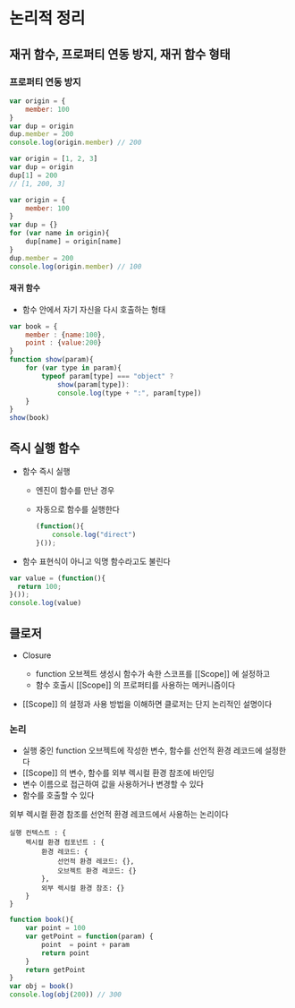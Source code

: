 # 논리적 정리

## 재귀 함수, 프로퍼티 연동 방지, 재귀 함수 형태

### 프로퍼티 연동 방지

```js
var origin = {
    member: 100
}
var dup = origin 
dup.member = 200
console.log(origin.member) // 200

var origin = [1, 2, 3]
var dup = origin 
dup[1] = 200
// [1, 200, 3]
```

```js
var origin = {
    member: 100
}
var dup = {}
for (var name in origin){
    dup[name] = origin[name]
}
dup.member = 200
console.log(origin.member) // 100
```

#### 재귀 함수

- 함수 안에서  자기 자신을 다시 호출하는 형태 

```js
var book = {
    member : {name:100},
    point : {value:200}
}
function show(param){
    for (var type in param){
        typeof param[type] === "object" ?
            show(param[type]):
        	console.log(type + ":", param[type])
    }
}
show(book)
```



## 즉시 실행 함수

- 함수 즉시 실행

  - 엔진이 함수를 만난 경우

  - 자동으로 함수를 실행한다

    ```js
    (function(){
        console.log("direct")
    }());
    ```

- 함수 표현식이 아니고 익명 함수라고도 불린다 

```js
var value = (function(){
  return 100;  
}());
console.log(value)
```

## 클로저

- Closure
  - function 오브젝트 생성시 함수가 속한 스코프를 [[Scope]] 에 설정하고 
  - 함수 호출시 [[Scope]] 의 프로퍼티를 사용하는 메커니즘이다 

- [[Scope]] 의 설정과 사용 방법을 이해하면 클로저는 단지 논리적인 설명이다 

  

### 논리

- 실행 중인 function 오브젝트에 작성한 변수, 함수를 선언적 환경 레코드에 설정한다
- [[Scope]] 의 변수, 함수를 외부 렉시컬 환경 참조에 바인딩
- 변수 이름으로 접근하여 값을 사용하거나 변경할 수 있다
- 함수를 호출할 수 있다 

외부 렉시컬 환경 참조를 선언적 환경 레코드에서 사용하는 논리이다

```
실행 컨텍스트 : {
	렉시컬 환경 컴포넌트 : {
		환경 레코드: {
			선언적 환경 레코드: {},
			오브젝트 환경 레코드: {}
		},
		외부 렉시컬 환경 참조: {}
	}
}
```

```js
function book(){
    var point = 100
    var getPoint = function(param) {
        point  = point + param
        return point
    }
    return getPoint
}
var obj = book()
console.log(obj(200)) // 300
```

